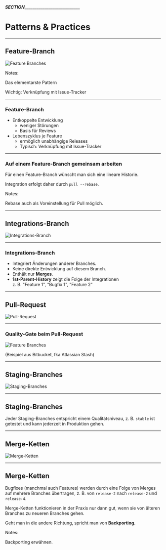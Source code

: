 ___SECTION_______________________________


Patterns & Practices
====================

_________________________________________


Feature-Branch
--------------


![Feature Branches](patterns/abb-feature-branches.png)

Notes:

Das elementarste Pattern

Wichtig: Verknüpfung mit Issue-Tracker

_________________________________________

### Feature-Branch

 * Entkoppelte Entwicklung
   - weniger Störungen
   - Basis für Reviews
 * Lebenszyklus je Feature
   - ermöglich unabhängige Releases
   - Typisch: Verknüpfung mit Issue-Tracker

_________________________________________


### Auf einem Feature-Branch gemeinsam arbeiten

Für einen Feature-Branch wünscht man sich eine lineare Historie.

Integration erfolgt daher durch `pull --rebase`.

Notes:

Rebase auch als Voreinstellung für Pull möglich.


_________________________________________


Integrations-Branch
-------------------


![Integrations-Branch](patterns/abb-integrationsbranch.png)


_________________________________________

### Integrations-Branch

 * Integriert Änderungen anderer Branches.
 * Keine direkte Entwicklung auf diesem Branch.
 * Enthält nur **Merges**.
 * **1st-Parent-History** zeigt die Folge der  Integrationen<BR/>
   z. B. "Feature 1", "Bugfix 1", "Feature 2"

_________________________________________


Pull-Request
------------

![Pull-Request](patterns/abb-pull-request.png)


_________________________________________


### Quality-Gate beim Pull-Request


![Feature Branches](patterns/abb-jenkins-pull-requests-stash-config.png)

(Beispiel aus Bitbucket, fka Atlassian Stash)


_________________________________________


Staging-Branches
----------------

![Staging-Branches](patterns/abb-staging-branches.png)

_________________________________________


Staging-Branches
----------------

Jeder Staging-Branches entspricht einem Qualitätsniveau, z. B. `stable` ist getestet und kann jederzeit in Produktion gehen.

_________________________________________


Merge-Ketten
------------

![Merge-Ketten](patterns/abb-merge-ketten.png)

_________________________________________

Merge-Ketten
------------

Bugfixes (manchmal auch Features) werden durch eine Folge von Merges auf mehrere Branches übertragen, z. B. von `release-2` nach `release-2` und `release-4`.

Merge-Ketten funktionieren in der Praxis nur dann gut, wenn sie von älteren Branches zu neueren Branches gehen.

Geht man in die andere Richtung, spricht man von **Backporting**.

Notes:

Backporting erwähnen.
